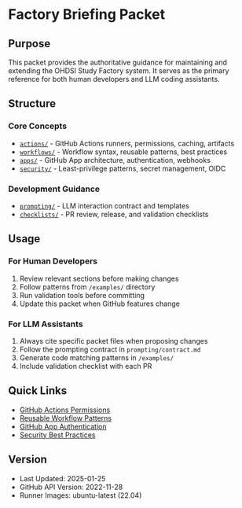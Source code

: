 # Factory Briefing Packet

## Purpose
This packet provides the authoritative guidance for maintaining and extending the OHDSI Study Factory system. It serves as the primary reference for both human developers and LLM coding assistants.

## Structure

### Core Concepts
- [`actions/`](./actions/) - GitHub Actions runners, permissions, caching, artifacts
- [`workflows/`](./workflows/) - Workflow syntax, reusable patterns, best practices
- [`apps/`](./apps/) - GitHub App architecture, authentication, webhooks
- [`security/`](./security/) - Least-privilege patterns, secret management, OIDC

### Development Guidance
- [`prompting/`](./prompting/) - LLM interaction contract and templates
- [`checklists/`](./checklists/) - PR review, release, and validation checklists

## Usage

### For Human Developers
1. Review relevant sections before making changes
2. Follow patterns from `/examples/` directory
3. Run validation tools before committing
4. Update this packet when GitHub features change

### For LLM Assistants
1. Always cite specific packet files when proposing changes
2. Follow the prompting contract in `prompting/contract.md`
3. Generate code matching patterns in `/examples/`
4. Include validation checklist with each PR

## Quick Links
- [GitHub Actions Permissions](./actions/permissions.md)
- [Reusable Workflow Patterns](./workflows/reusable.md)
- [GitHub App Authentication](./apps/authentication.md)
- [Security Best Practices](./security/best-practices.md)

## Version
- Last Updated: 2025-01-25
- GitHub API Version: 2022-11-28
- Runner Images: ubuntu-latest (22.04)